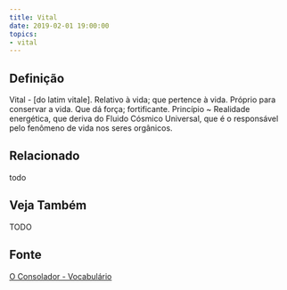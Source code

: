 ```yaml
---
title: Vital
date: 2019-02-01 19:00:00
topics:
- vital
---
```


## Definição
Vital - [do latim vitale]. Relativo à vida; que pertence à vida. Próprio para
conservar a vida. Que dá força; fortificante. Princípio ~ Realidade energética,
que deriva do Fluido Cósmico Universal, que é o responsável pelo fenômeno de
vida nos seres orgânicos. 

## Relacionado
todo

## Veja Também
TODO

## Fonte
[O Consolador - Vocabulário](http://www.oconsolador.com.br/linkfixo/vocabulario/principal.html)
